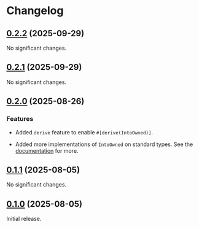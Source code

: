 # Changelog

<!-- changelogging: start -->

## [0.2.2](https://github.com/nekitdev/ownership/tree/v0.2.2) (2025-09-29)

No significant changes.

## [0.2.1](https://github.com/nekitdev/ownership/tree/v0.2.1) (2025-09-29)

No significant changes.

## [0.2.0](https://github.com/nekitdev/ownership/tree/v0.2.0) (2025-08-26)

### Features

- Added `derive` feature to enable `#[derive(IntoOwned)]`.

- Added more implementations of `IntoOwned` on standard types.
  See the [documentation](https://docs.rs/ownership) for more.

## [0.1.1](https://github.com/nekitdev/ownership/tree/v0.1.1) (2025-08-05)

No significant changes.

## [0.1.0](https://github.com/nekitdev/ownership/tree/v0.1.0) (2025-08-05)

Initial release.
